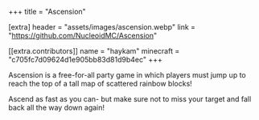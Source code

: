 +++
title = "Ascension"

[extra]
header = "assets/images/ascension.webp"
link = "https://github.com/NucleoidMC/Ascension"

[[extra.contributors]]
name = "haykam"
minecraft = "c705fc7d09624d1e905bb83d81d9b4ec"
+++

Ascension is a free-for-all party game in which players must jump up to reach the top of a tall map of scattered rainbow blocks!

Ascend as fast as you can- but make sure not to miss your target and fall back all the way down again!
